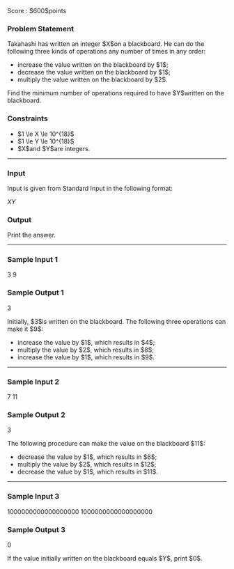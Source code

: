 
<div>

<span>

<span>

<p>
Score : $600$points
</p>

<div>

<section>

### **Problem Statement**

<p>
Takahashi has written an integer $X$on a blackboard.
He can do the following three kinds of operations any number of times in any order:
</p>

<ul>

<li>
increase the value written on the blackboard by $1$;
</li>

<li>
decrease the value written on the blackboard by $1$;
</li>

<li>
multiply the value written on the blackboard by $2$.
</li>

</ul>

<p>
Find the minimum number of operations required to have $Y$written on the blackboard.
</p>

</section>

</div>

<div>

<section>

### **Constraints**

<ul>

<li>
$1 \le X \le 10^{18}$
</li>

<li>
$1 \le Y \le 10^{18}$
</li>

<li>
$X$and $Y$are integers.
</li>

</ul>

</section>

</div>

---

<div>

<div>

<section>

### **Input**

<p>
Input is given from Standard Input in the following format:
</p>

<div>

$X$$Y$
</div>

</section>

</div>

<div>

<section>

### **Output**

<p>
Print the answer.
</p>

</section>

</div>

</div>

---

<div>

<section>

### **Sample Input 1**

<div>

3 9

</div>

</section>

</div>

<div>

<section>

### **Sample Output 1**

<div>

3

</div>

<p>
Initially, $3$is written on the blackboard. The following three operations can make it $9$:
</p>

<ul>

<li>
increase the value by $1$, which results in $4$;
</li>

<li>
multiply the value by $2$, which results in $8$;
</li>

<li>
increase the value by $1$, which results in $9$.
</li>

</ul>

</section>

</div>

---

<div>

<section>

### **Sample Input 2**

<div>

7 11

</div>

</section>

</div>

<div>

<section>

### **Sample Output 2**

<div>

3

</div>

<p>
The following procedure can make the value on the blackboard $11$:
</p>

<ul>

<li>
decrease the value by $1$, which results in $6$;
</li>

<li>
multiply the value by $2$, which results in $12$;
</li>

<li>
decrease the value by $1$, which results in $11$.
</li>

</ul>

</section>

</div>

---

<div>

<section>

### **Sample Input 3**

<div>

1000000000000000000 1000000000000000000

</div>

</section>

</div>

<div>

<section>

### **Sample Output 3**

<div>

0

</div>

<p>
If the value initially written on the blackboard equals $Y$, print $0$.
</p>

</section>

</div>

</span>

</span>

</div>
